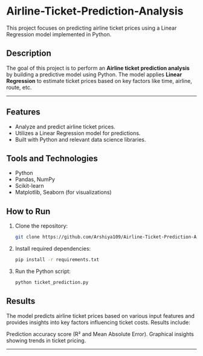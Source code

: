 # Airline-Ticket-Prediction-Analysis
This project focuses on predicting airline ticket prices using a Linear Regression model implemented in Python.

## Description
The goal of this project is to perform an **Airline ticket prediction analysis** by building a predictive model using Python. The model applies **Linear Regression** to estimate ticket prices based on key factors like time, airline, route, etc.

---

## Features
- Analyze and predict airline ticket prices.
- Utilizes a Linear Regression model for predictions.
- Built with Python and relevant data science libraries.

## Tools and Technologies
- Python
- Pandas, NumPy
- Scikit-learn
- Matplotlib, Seaborn (for visualizations)

## How to Run
1. Clone the repository:
   ```bash
   git clone https://github.com/Arshiya109/Airline-Ticket-Prediction-Analysis.git

2. Install required dependencies:
   ```bash
   pip install -r requirements.txt

3. Run the Python script:
   ```bash
   python ticket_prediction.py

## Results

The model predicts airline ticket prices based on various input features and provides insights into key factors influencing ticket costs. Results include:

Prediction accuracy score (R² and Mean Absolute Error).
Graphical insights showing trends in ticket pricing.

-----------------------------------------------------------------------------------------------------------------------------



